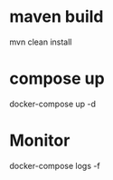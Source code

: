 # maven build
mvn clean install

# compose up
docker-compose up -d

# Monitor
docker-compose logs -f